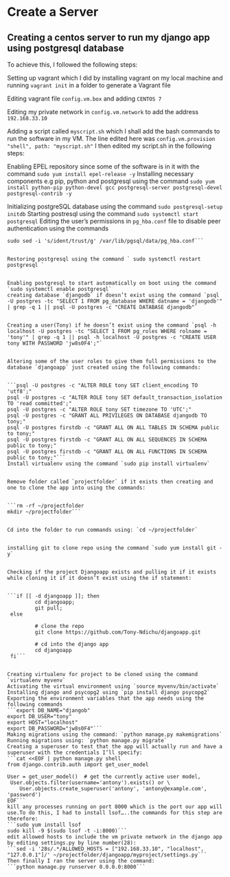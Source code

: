 # Create a Server
 
##  Creating a centos server to run my django app using postgresql database

To achieve this, I followed the following steps:

Setting up vagrant which I did by installing vagrant on my local machine and running `vagrant init` in a folder to generate a Vagrant file


Editing vagrant file `config.vm.box` and adding  `CENTOS 7`


Editing my private network in `config.vm.network` to add the address `192.168.33.10`


Adding a script called `myscript.sh` which I shall add the bash commands to run the software in my VM. The line edited here was `config.vm.provision "shell", path: "myscript.sh"`
I then edited my script.sh in the following steps:


Enabling EPEL repository since some of the software is in it with the command `sudo yum install epel-release -y`
Installing necessary components e.g pip, python and postgresql using the command `sudo yum install python-pip python-devel gcc postgresql-server postgresql-devel postgresql-contrib -y`


Initializing postgreSQL database using the  command `sudo postgresql-setup initdb`
Starting postresql using the command `sudo systemctl start postgresql`
Editing the user’s permissions in `pg_hba.conf` file to disable peer authentication using the commands


 ```sudo sed -i 's/peer/trust/g' /var/lib/pgsql/data/pg_hba.conf 
sudo sed -i 's/ident/trust/g' /var/lib/pgsql/data/pg_hba.conf```


Restoring postgresql using the command ` sudo systemctl restart postgresql `


Enabling postgresql to start automatically on boot using the command `sudo systemctl enable postgresql`
creating database `djangodb` if doesn’t exist using the command `psql -U postgres -tc "SELECT 1 FROM pg_database WHERE datname = 'djangodb'" | grep -q 1 || psql -U postgres -c "CREATE DATABASE djangodb"`


Creating a user(Tony) if he doesn’t exist using the command `psql -h localhost -U postgres -tc "SELECT 1 FROM pg_roles WHERE rolname = 'tony'" | grep -q 1 || psql -h localhost -U postgres -c "CREATE USER tony WITH PASSWORD 'jw8s0F4';"`


Altering some of the user roles to give them full permissions to the database `djangoapp` just created using the following commands:


```psql -U postgres -c "ALTER ROLE tony SET client_encoding TO 'utf8';"
 psql -U postgres -c "ALTER ROLE tony SET default_transaction_isolation TO 'read committed';"
 psql -U postgres -c "ALTER ROLE tony SET timezone TO 'UTC';"
 psql -U postgres -c "GRANT ALL PRIVILEGES ON DATABASE djangodb TO tony;"
 psql -U postgres firstdb -c "GRANT ALL ON ALL TABLES IN SCHEMA public to tony;"
 psql -U postgres firstdb -c "GRANT ALL ON ALL SEQUENCES IN SCHEMA public to tony;"
 psql -U postgres firstdb -c "GRANT ALL ON ALL FUNCTIONS IN SCHEMA public to tony;"```
Install virtualenv using the command `sudo pip install virtualenv`


Remove folder called `projectfolder` if it exists then creating and one to clone the app into using the commands:


```rm -rf ~/projectfolder
mkdir ~/projectfolder```


Cd into the folder to run commands using: `cd ~/projectfolder`


installing git to clone repo using the command `sudo yum install git -y`


Checking if the project Djangoapp exists and pulling it if it exists while cloning it if it doesn’t exist using the if statement:


```if [[ -d djangoapp ]]; then
          cd djangoapp;
          git pull;
  else
 
          # clone the repo
          git clone https://github.com/Tony-Ndichu/djangoapp.git
 
          # cd into the django app
          cd djangoapp
  fi```
 

Creating virtualenv for project to be cloned using the command `virtualenv myvenv`
Activating the virtual environment using `source myvenv/bin/activate`
Installing django and psycopg2 using `pip install django psycopg2`
Exporting the environment variables that the app needs using the following commands
```export DB_NAME="djangob"
export DB_USER="tony"
export HOST="localhost"
export DB_PASSWORD="jw8s0F4"```
Making migrations using the command: `python manage.py makemigrations`
Running migrations using: `python manage.py migrate`
Creating a superuser to test that the app will actually run and have a superuser with the credentials I’ll specify: 
```cat <<EOF | python manage.py shell
 from django.contrib.auth import get_user_model

 User = get_user_model()  # get the currently active user model,
  User.objects.filter(username='antony').exists() or \
     User.objects.create_superuser('antony', 'antony@example.com', 'password')
EOF```
kill any processes running on port 8000 which is the port our app will use.To do this, I had to install lsof…..the commands for this step are therefore:
```sudo yum install lsof
sudo kill -9 $(sudo lsof -t -i:8000)```
edit allowed hosts to include the vm private network in the django app by editing settings.py by line number(28): 
```sed -i '28s/.*/ALLOWED_HOSTS = ["192.168.33.10", "localhost", "127.0.0.1"]/' ~/projectfolder/djangoapp/myproject/settings.py```
Then finally I ran the server using the command:
```python manage.py runserver 0.0.0.0:8000```





